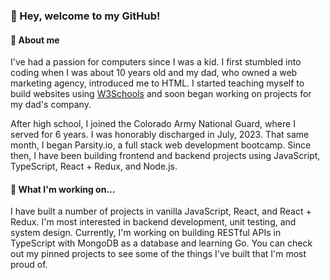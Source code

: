 ### 👋 Hey, welcome to my GitHub!

#### 📖 About me 

I've had a passion for computers since I was a kid. I first stumbled into coding when I was about 10 years old and my dad, who owned a web marketing agency, introduced me to HTML. I started teaching myself to build websites using [W3Schools](https://www.w3schools.com/) and soon began working on projects for my dad's company.

After high school, I joined the Colorado Army National Guard, where I served for 6 years. I was honorably discharged in July, 2023. That same month, I began Parsity.io, a full stack web development bootcamp. Since then, I have been building frontend and backend projects using JavaScript, TypeScript, React + Redux, and Node.js.

#### 🔧 What I'm working on...

I have built a number of projects in vanilla JavaScript, React, and React + Redux. I'm most interested in backend development, unit testing, and system design. Currently, I'm working on building RESTful APIs in TypeScript with MongoDB as a database and learning Go. You can check out my pinned projects to see some of the things I've built that I'm most proud of.

